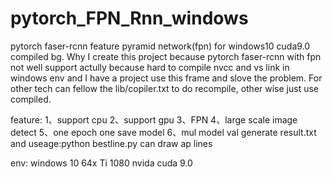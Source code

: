 # pytorch_FPN_Rnn_windows
pytorch faser-rcnn feature pyramid network(fpn) for windows10 cuda9.0 compiled
bg.
Why I create this project
because pytorch faser-rcnn with fpn not well support actully because hard to compile nvcc and vs link in windows env and I have a project use this frame and slove the problem.
For other tech can fellow the lib/copiler.txt to do recompile, other wise just use compiled.


feature:
1、support cpu
2、support gpu
3、FPN
4、large scale image detect
5、one epoch one save model
6、mul model val generate result.txt and useage:python bestline.py can draw  ap lines

env:
windows 10 64x Ti 1080 nvida cuda 9.0 
